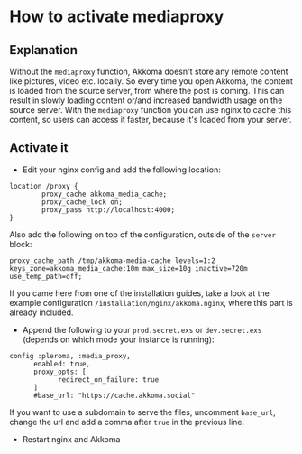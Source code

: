 # How to activate mediaproxy
## Explanation

Without the `mediaproxy` function, Akkoma doesn't store any remote content like pictures, video etc. locally. So every time you open Akkoma, the content is loaded from the source server, from where the post is coming. This can result in slowly loading content or/and increased bandwidth usage on the source server.
With the `mediaproxy` function you can use nginx to cache this content, so users can access it faster, because it's loaded from your server.

## Activate it

* Edit your nginx config and add the following location: 
```
location /proxy {
        proxy_cache akkoma_media_cache;
        proxy_cache_lock on;
        proxy_pass http://localhost:4000;
}
```
Also add the following on top of the configuration, outside of the `server` block:
```
proxy_cache_path /tmp/akkoma-media-cache levels=1:2 keys_zone=akkoma_media_cache:10m max_size=10g inactive=720m use_temp_path=off;
```
If you came here from one of the installation guides, take a look at the example configuration `/installation/nginx/akkoma.nginx`, where this part is already included.

* Append the following to your `prod.secret.exs` or `dev.secret.exs` (depends on which mode your instance is running):
```
config :pleroma, :media_proxy,
      enabled: true,
      proxy_opts: [
            redirect_on_failure: true
      ]
      #base_url: "https://cache.akkoma.social"
```
If you want to use a subdomain to serve the files, uncomment `base_url`, change the url and add a comma after `true` in the previous line.

* Restart nginx and Akkoma
